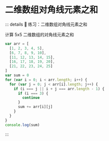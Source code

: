 # 二维数组对角线元素之和

<!-- #region demo -->

::: details 📝 练习：二维数组对角线元素之和

计算 5x5 二维数组的对角线元素之和

```js
var arr = [
  [1, 2, 3, 4, 5],
  [6, 7, 8, 9, 10],
  [11, 12, 13, 14, 15],
  [16, 17, 18, 19, 20],
  [21, 22, 23, 24, 25]
]
var sum = 0
for (var i = 0; i < arr.length; i++) {
  for (var j = 0; j < arr[i].length; j++) {
    if (i === j || i + j === arr.length - 1) {
      if (i === 3) {
        continue
      }
      sum += arr[i][j]
    }
  }
}
console.log(sum)
```

:::

<!-- #endregion demo -->
